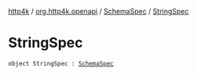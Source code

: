 [http4k](../../index.md) / [org.http4k.openapi](../index.md) / [SchemaSpec](index.md) / [StringSpec](./-string-spec.md)

# StringSpec

`object StringSpec : `[`SchemaSpec`](index.md)